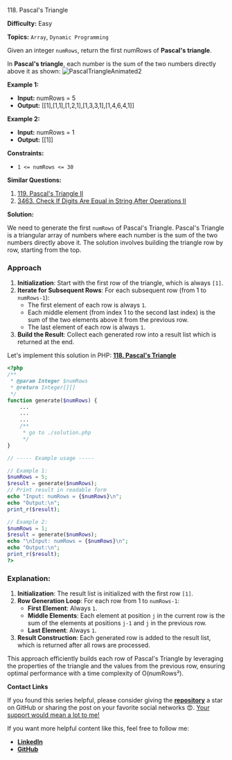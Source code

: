 118\. Pascal's Triangle

**Difficulty:** Easy

**Topics:** `Array`, `Dynamic Programming`

Given an integer `numRows`, return the first numRows of **Pascal's triangle**.

In **Pascal's triangle**, each number is the sum of the two numbers directly above it as shown:
![PascalTriangleAnimated2](https://upload.wikimedia.org/wikipedia/commons/0/0d/PascalTriangleAnimated2.gif)


**Example 1:**

- **Input:** numRows = 5
- **Output:** [[1],[1,1],[1,2,1],[1,3,3,1],[1,4,6,4,1]]

**Example 2:**

- **Input:** numRows = 1
- **Output:** [[1]]

**Constraints:**

- `1 <= numRows <= 30`


**Similar Questions:**
1. [119. Pascal's Triangle II](https://github.com/mah-shamim/leet-code-in-php/tree/main/algorithms/000119-pascals-triangle-ii)
2. [3463. Check If Digits Are Equal in String After Operations II](https://github.com/mah-shamim/leet-code-in-php/tree/main/algorithms/003463-check-if-digits-are-equal-in-string-after-operations-ii)






**Solution:**

We need to generate the first `numRows` of Pascal's Triangle. Pascal's Triangle is a triangular array of numbers where each number is the sum of the two numbers directly above it. The solution involves building the triangle row by row, starting from the top.

### Approach
1. **Initialization**: Start with the first row of the triangle, which is always `[1]`.
2. **Iterate for Subsequent Rows**: For each subsequent row (from 1 to `numRows-1`):
    - The first element of each row is always `1`.
    - Each middle element (from index 1 to the second last index) is the sum of the two elements above it from the previous row.
    - The last element of each row is always `1`.
3. **Build the Result**: Collect each generated row into a result list which is returned at the end.

Let's implement this solution in PHP: **[118. Pascal's Triangle](https://github.com/mah-shamim/leet-code-in-php/tree/main/algorithms/000118-pascals-triangle/solution.php)**

```php
<?php
/**
 * @param Integer $numRows
 * @return Integer[][]
 */
function generate($numRows) {
    ...
    ...
    ...
    /**
     * go to ./solution.php
     */
}

// ----- Example usage -----

// Example 1:
$numRows = 5;
$result = generate($numRows);
// Print result in readable form
echo "Input: numRows = {$numRows}\n";
echo "Output:\n";
print_r($result);

// Example 2:
$numRows = 1;
$result = generate($numRows);
echo "\nInput: numRows = {$numRows}\n";
echo "Output:\n";
print_r($result);
?>
```

### Explanation:

1. **Initialization**: The result list is initialized with the first row `[1]`.
2. **Row Generation Loop**: For each row from 1 to `numRows-1`:
    - **First Element**: Always `1`.
    - **Middle Elements**: Each element at position `j` in the current row is the sum of the elements at positions `j-1` and `j` in the previous row.
    - **Last Element**: Always `1`.
3. **Result Construction**: Each generated row is added to the result list, which is returned after all rows are processed.

This approach efficiently builds each row of Pascal's Triangle by leveraging the properties of the triangle and the values from the previous row, ensuring optimal performance with a time complexity of O(numRows²).

**Contact Links**

If you found this series helpful, please consider giving the **[repository](https://github.com/mah-shamim/leet-code-in-php)** a star on GitHub or sharing the post on your favorite social networks 😍. [Your support would mean a lot to me!](https://isolatedcompliments.com/v09uayg6h?key=a647d02f1aafcddaf10536d7cd00bd7c)

If you want more helpful content like this, feel free to follow me:

- **[LinkedIn](https://www.linkedin.com/in/arifulhaque/)**
- **[GitHub](https://github.com/mah-shamim)**